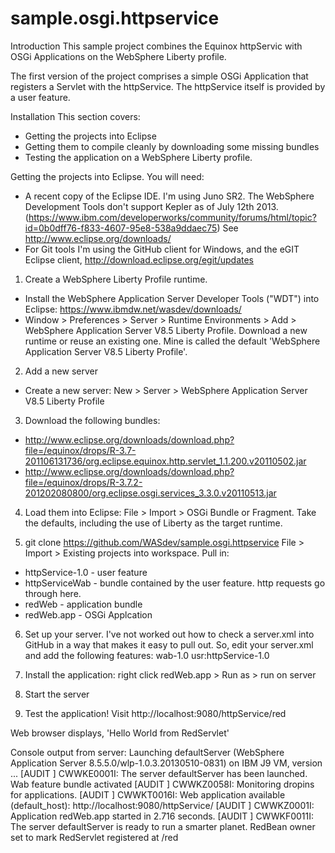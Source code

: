 sample.osgi.httpservice
=======================

Introduction
This sample project combines the Equinox httpServic with OSGi Applications on the WebSphere Liberty profile. 

The first version of the project comprises a simple OSGi Application that registers a Servlet with the httpService. The httpService itself is provided by a user feature.

Installation
This section covers: 
- Getting the projects into Eclipse
- Getting them to compile cleanly by downloading some missing bundles
- Testing the application on a WebSphere Liberty profile. 

Getting the projects into Eclipse. 
You will need:
- A recent copy of the Eclipse IDE. I'm using Juno SR2. The WebSphere Development Tools don't support Kepler as of July 12th 2013. (https://www.ibm.com/developerworks/community/forums/html/topic?id=0b0dff76-f833-4607-95e8-538a9ddaec75)
  See http://www.eclipse.org/downloads/
- For Git tools I'm using the GitHub client for Windows, and the eGIT Eclipse client, http://download.eclipse.org/egit/updates

1. Create a WebSphere Liberty Profile runtime. 
- Install the WebSphere Application Server Developer Tools ("WDT") into Eclipse: https://www.ibmdw.net/wasdev/downloads/
- Window > Preferences > Server > Runtime Environments > Add > WebSphere Application Server V8.5 Liberty Profile. 
  Download a new runtime or reuse an existing one. Mine is called the default 'WebSphere Application Server V8.5 Liberty Profile'. 

2. Add a new server 
- Create a new server: New > Server > WebSphere Application Server V8.5 Liberty Profile


3. Download the following bundles:
  - http://www.eclipse.org/downloads/download.php?file=/equinox/drops/R-3.7-201106131736/org.eclipse.equinox.http.servlet_1.1.200.v20110502.jar
  - http://www.eclipse.org/downloads/download.php?file=/equinox/drops/R-3.7.2-201202080800/org.eclipse.osgi.services_3.3.0.v20110513.jar

4. Load them into Eclipse: File > Import > OSGi Bundle or Fragment. Take the defaults, including the use of Liberty as the target runtime. 


5. git clone https://github.com/WASdev/sample.osgi.httpservice
   File > Import > Existing projects into workspace. Pull in:
  - httpService-1.0 - user feature
  - httpServiceWab  - bundle contained by the user feature. http requests go through here. 
  - redWeb          - application bundle
  - redWeb.app      - OSGi Applcation

6. Set up your server. I've not worked out how to check a server.xml into GitHub in a way that makes it easy to pull out. So, edit your server.xml and add the following features:
  wab-1.0
  usr:httpService-1.0

7. Install the application: right click redWeb.app > Run as > run on server

8. Start the server

9. Test the application! Visit http://localhost:9080/httpService/red

Web browser displays, 'Hello World from RedServlet'

Console output from server:
Launching defaultServer (WebSphere Application Server 8.5.5.0/wlp-1.0.3.20130510-0831) on IBM J9 VM, version ...
[AUDIT   ] CWWKE0001I: The server defaultServer has been launched.
Wab feature bundle activated
[AUDIT   ] CWWKZ0058I: Monitoring dropins for applications. 
[AUDIT   ] CWWKT0016I: Web application available (default_host): http://localhost:9080/httpService/
[AUDIT   ] CWWKZ0001I: Application redWeb.app started in 2.716 seconds.
[AUDIT   ] CWWKF0011I: The server defaultServer is ready to run a smarter planet.
RedBean owner set to mark
RedServlet registered at /red


